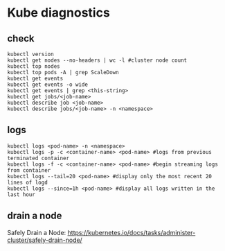 # Kube diagnostics

## check
```
kubectl version
kubectl get nodes --no-headers | wc -l #cluster node count
kubectl top nodes
kubectl top pods -A | grep ScaleDown
kubectl get events
kubectl get events -o wide
kubectl get events | grep <this-string>
kubectl get jobs/<job-name>
kubectl describe job <job-name>
kubectl describe jobs/<job-name> -n <namespace>

```

## logs
```
kubectl logs <pod-name> -n <namespace>
kubectl logs -p -c <container-name> <pod-name> #logs from previous terminated container
kubectl logs -f -c <container-name> <pod-name> #begin streaming logs from container
kubectl logs --tail=20 <pod-name> #display only the most recent 20 lines of logd
kubectl logs --since=1h <pod-name> #display all logs written in the last hour
```

## drain a node
Safely Drain a Node: 
https://kubernetes.io/docs/tasks/administer-cluster/safely-drain-node/
